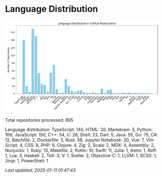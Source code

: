 # Language Distribution

![Language Distribution Chart](language_distribution_bar_chart.png)

Total repositories processed: 895

Language distribution:
TypeScript: 140, HTML: 20, Markdown: 5, Python: 169, JavaScript: 150, C++: 54, C: 26, Shell: 23, Dart: 5, Java: 55, Go: 75, C#: 12, Batchfile: 2, Dockerfile: 3, Rust: 38, Jupyter Notebook: 20, Vue: 7, Vim Script: 4, CSS: 8, PHP: 9, Clojure: 4, Zig: 2, Scala: 2, MDX: 4, Assembly: 2, Nunjucks: 1, Ruby: 13, Makefile: 2, Kotlin: 10, Swift: 11, Julia: 1, Astro: 1, Roff: 1, Lua: 3, Haskell: 2, TeX: 3, V: 1, Svelte: 2, Objective-C: 1, LLVM: 1, SCSS: 1, Jinja: 1, PowerShell: 1


_Last updated: 2025-01-11 01:47:43_
